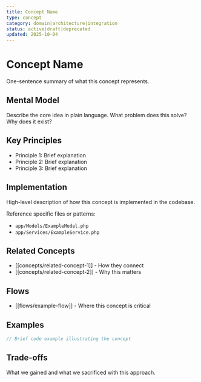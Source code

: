 ```yaml
---
title: Concept Name
type: concept
category: domain|architecture|integration
status: active|draft|deprecated
updated: 2025-10-04
---
```


# Concept Name

One-sentence summary of what this concept represents.

## Mental Model

Describe the core idea in plain language. What problem does this solve? Why does it exist?

## Key Principles

- Principle 1: Brief explanation
- Principle 2: Brief explanation
- Principle 3: Brief explanation

## Implementation

High-level description of how this concept is implemented in the codebase.

Reference specific files or patterns:

- `app/Models/ExampleModel.php`
- `app/Services/ExampleService.php`

## Related Concepts

- [[concepts/related-concept-1]] - How they connect
- [[concepts/related-concept-2]] - Why this matters

## Flows

- [[flows/example-flow]] - Where this concept is critical

## Examples

```php
// Brief code example illustrating the concept
```

## Trade-offs

What we gained and what we sacrificed with this approach.
